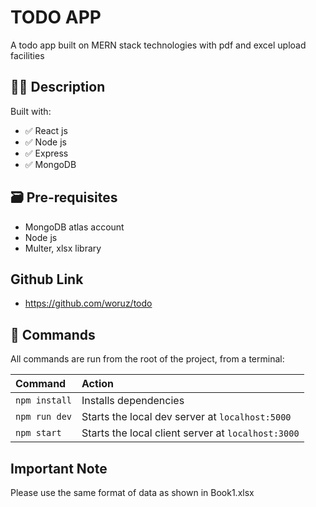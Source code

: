 # TODO APP

A todo app built on MERN stack technologies with pdf and excel upload facilities

## 👩‍🚀 Description

Built with:
- ✅ React js
- ✅ Node js
- ✅ Express
- ✅ MongoDB

## 🗃️ Pre-requisites
- MongoDB atlas account
- Node js
- Multer, xlsx library

## Github Link
- https://github.com/woruz/todo


## 🧞 Commands

All commands are run from the root of the project, from a terminal:

| Command               | Action                                          |
| :-------------------- | :-----------------------------------------------|
| `npm install`         | Installs dependencies                           |
| `npm run dev`         | Starts the local dev server at `localhost:5000` |
| `npm start`           | Starts the local client server at `localhost:3000` |

## Important Note

Please use the same format of data as shown in Book1.xlsx